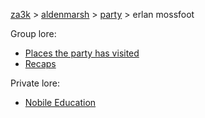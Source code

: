 [za3k](/) > [aldenmarsh](/aldenmarsh/) > [party](players1) > erlan mossfoot

Group lore:

- [Places the party has visited](visited)
- [Recaps](recap)

Private lore:

- [Nobile Education](nobility)
